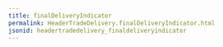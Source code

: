 ```yaml
---
title: finalDeliveryIndicator
permalink: HeaderTradeDelivery.finalDeliveryIndicator.html
jsonid: headertradedelivery_finaldeliveryindicator
---
```

